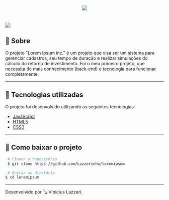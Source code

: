 <h1 align="center"> 
<img src="https://ik.imagekit.io/vinilazzeri/logo_5Kdq0UKhc.png">
</h1>

<h1> 
<img src="https://ik.imagekit.io/vinilazzeri/RFlB3dmXkP_tvVXky5P7.gif">
</h1>

## 🗽 Sobre

O projeto "Lorem Ipsum inc." é um projeto que visa ser um sistema para gerenciar cadastros, seu tempo de duração e realizar simulações do cálculo do retorno de investimento. Foi o meu primeiro projeto, que necessita de mais conhecimento (back-end) e tecnologia para funcionar completamente.

---

## 🛴 Tecnologias utilizadas

O projeto foi desenvolvido utilizando as seguintes tecnologias:

- [JavaScript](https://developer.mozilla.org/pt-BR/docs/Web/JavaScript)
- [HTML5](https://developer.mozilla.org/pt-BR/docs/Web/HTML/HTML5)
- [CSS3](https://developer.mozilla.org/pt-BR/docs/Archive/CSS3)

---

## 📩 Como baixar o projeto

```bash 
 # Clonar o repositório
 $ git clone https://github.com/Lazzerinho/loremipsum

 # Entrar no diretório
$ cd loremipsum

```
---

Desenvolvido por 🪕 Vinicius Lazzeri.